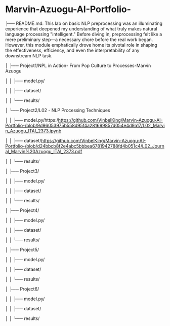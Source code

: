 # Marvin-Azuogu-AI-Portfolio-

├── README.md: This lab on basic NLP preprocessing was an illuminating experience that deepened my understanding of what truly makes natural language processing "intelligent." Before diving in, preprocessing felt like a mere preliminary step—a necessary chore before the real work began. However, this module emphatically drove home its pivotal role in shaping the effectiveness, efficiency, and even the interpretability of any downstream NLP task. 

│   ├── Project1/NPL in Action- From Pop Culture to Processes-Marvin Azuogu

│   │   ├── model.py/

│   │   ├── dataset/

│   │   └── results/

│   └── Project2/L02 - NLP Processing Techniques

│   │   ├── model.py/https:/https://github.com/VinbelKing/Marvin-Azuogu-AI-Portfolio-/blob/9d96053975b558d95f4a281699857d054e4d9a17/L02_Marvin_Azuogu_ITAI_2373.ipynb

│   │   ├── dataset/https://github.com/VinbelKing/Marvin-Azuogu-AI-Portfolio-/blob/d24bbcb8f2e4abc5bbbea6781942788fd4b051c4/L02_Journal_Marvin%20Azuogu_ITAI_2373.pdf

│   │   └── results/


│   ├── Project3/

│   │   ├── model.py/

│   │   ├── dataset/

│   │   └── results/

│   ├── Project4/

│   │   ├── model.py/

│   │   ├── dataset/

│   │   └── results/

│   ├── Project5/

│   │   ├── model.py/

│   │   ├── dataset/

│   │   └── results/

│   ├── Project6/

│   │   ├── model.py/

│   │   ├── dataset/

│   │   └── results/



